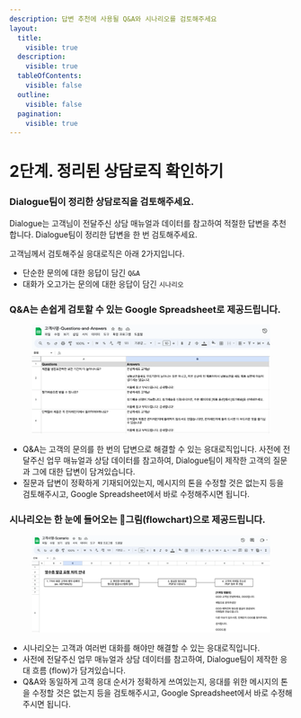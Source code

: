 ```yaml
---
description: 답변 추천에 사용될 Q&A와 시나리오를 검토해주세요
layout:
  title:
    visible: true
  description:
    visible: true
  tableOfContents:
    visible: false
  outline:
    visible: false
  pagination:
    visible: true
---
```


# 2단계. 정리된 상담로직 확인하기

### Dialogue팀이 정리한 상담로직을 검토해주세요.

Dialogue는 고객님이 전달주신 상담 매뉴얼과 데이터를 참고하여 적절한 답변을 추천합니다. Dialogue팀이 정리한 답변을 한 번 검토해주세요.

고객님께서 검토해주실 응대로직은 아래 2가지입니다.

* 단순한 문의에 대한 응답이 담긴 `Q&A`
* 대화가 오고가는 문의에 대한 응답이 담긴 `시나리오`

### Q\&A는 손쉽게 검토할 수 있는 Google Spreadsheet로 제공드립니다.

<figure><img src="../.gitbook/assets/asset-question-and-answer.png" alt=""><figcaption></figcaption></figure>

* Q\&A는 고객의 문의를 한 번의 답변으로 해결할 수 있는 응대로직입니다. 사전에 전달주신 업무 매뉴얼과 상담 데이터를 참고하여, Dialogue팀이 제작한 고객의 질문과 그에 대한 답변이 담겨있습니다.&#x20;
* 질문과 답변이 정확하게 기재되어있는지, 메시지의 톤을 수정할 것은 없는지 등을 검토해주시고, Google Spreadsheet에서 바로 수정해주시면 됩니다.

### 시나리오는 한 눈에 들어오는 그림(flowchart)으로 제공드립니다.

<figure><img src="../.gitbook/assets/asset-scenario.png" alt=""><figcaption></figcaption></figure>

* 시나리오는 고객과 여러번 대화를 해야만 해결할 수 있는 응대로직입니다.&#x20;
* 사전에 전달주신 업무 매뉴얼과 상담 데이터를 참고하여, Dialogue팀이 제작한 응대 흐름 (flow)가 담겨있습니다.&#x20;
* Q\&A와 동일하게 고객 응대 순서가 정확하게 쓰여있는지, 응대를 위한 메시지의 톤을 수정할 것은 없는지 등을 검토해주시고, Google Spreadsheet에서 바로 수정해주시면 됩니다.
